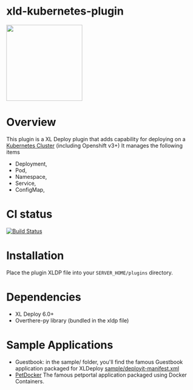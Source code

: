 # xld-kubernetes-plugin

<img src="https://kubernetes.io/images/favicon.png" width="200" height="200"/>

# Overview #

This plugin is a XL Deploy plugin that adds capability for deploying on a [Kubernetes Cluster](https://kubernetes.io/) (including Openshift v3+)
It manages the following items
* Deployment,
* Pod,
* Namespace,
* Service,
* ConfigMap,

# CI status #

[![Build Status][xld-kubernetes-plugin-travis-image]][xld-kubernetes-plugin-travis-url]

[xld-kubernetes-plugin-travis-image]: https://travis-ci.org/xebialabs-community/xld-kubernetes-plugin.svg?branch=master
[xld-kubernetes-plugin-travis-url]: https://travis-ci.org/xebialabs-community/xld-kubernetes-plugin

# Installation #

Place the plugin XLDP file into your `SERVER_HOME/plugins` directory.

# Dependencies

* XL Deploy 6.0+
* Overthere-py library (bundled in the xldp file)

# Sample Applications #

* Guestbook: in the sample/ folder, you'll find the famous Guestbook application packaged for XLDeploy [sample/deployit-manifest.xml](sample/deployit-manifest.xml)
* [PetDocker](https://github.com/bmoussaud/xld-petclinic-docker) The famous petportal application packaged using Docker Containers.




